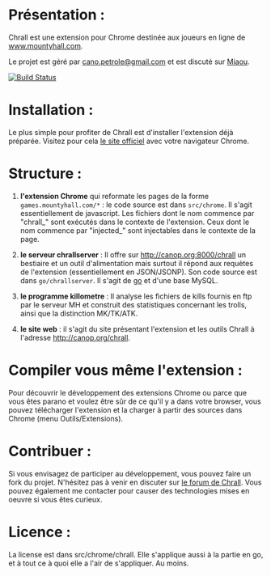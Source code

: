 Présentation :
==============

Chrall est une extension pour Chrome destinée aux joueurs en ligne de www.mountyhall.com.

Le projet est géré par cano.petrole@gmail.com et est discuté sur [Miaou](http://dystroy.org/miaou/167?Chrall).

[![Build Status](https://travis-ci.org/Canop/Chrall.svg?branch=master)](https://travis-ci.org/Canop/Chrall)

Installation :
==============

Le plus simple pour profiter de Chrall est d'installer l'extension déjà préparée. Visitez pour cela [le site officiel](http://canop.org/chrall) avec votre navigateur Chrome.

Structure :
===========

1. **l'extension Chrome** qui reformate les pages de la forme `games.mountyhall.com/*` : le code source est dans `src/chrome`. Il s'agit essentiellement de javascript. Les fichiers dont le nom commence par "chrall_" sont exécutés dans le contexte de l'extension. Ceux dont le nom commence par "injected_" sont injectables dans le contexte de la page.

2. **le serveur chrallserver** : Il offre sur http://canop.org:8000/chrall un bestiaire et un outil d'alimentation mais surtout il répond aux requètes de l'extension (essentiellement en JSON/JSONP). Son code source est dans `go/chrallserver`. Il s'agit de [go](http://golang.org) et d'une base MySQL.

3. **le programme killometre** : Il analyse les fichiers de kills fournis en ftp par le serveur MH et construit des statistiques concernant les trolls, ainsi que la distinction MK/TK/ATK.

4. **le site web** : il s'agit du site présentant l'extension et les outils Chrall à l'adresse http://canop.org/chrall.

Compiler vous même l'extension :
================================

Pour découvrir le développement des extensions Chrome ou parce que vous êtes parano et voulez être sûr de ce qu'il y a dans votre browser, vous pouvez télécharger l'extension et la charger à partir des sources dans Chrome (menu Outils/Extensions).

Contribuer :
============

Si vous envisagez de participer au développement, vous pouvez faire un fork du projet. N'hésitez pas à venir en discuter sur [le forum de Chrall](http://canop.org/chrall/fofo). Vous pouvez également me contacter pour causer des technologies mises en oeuvre si vous êtes curieux.

Licence :
=========

La license est dans src/chrome/chrall. Elle s'applique aussi à la partie en go, et à tout ce à quoi elle a l'air de s'appliquer. Au moins.
